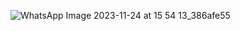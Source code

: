 ![WhatsApp Image 2023-11-24 at 15 54 13_386afe55](https://github.com/etuna373/Cat2/assets/145197107/a501df94-e005-4f56-abc5-e82a23c940bc)
